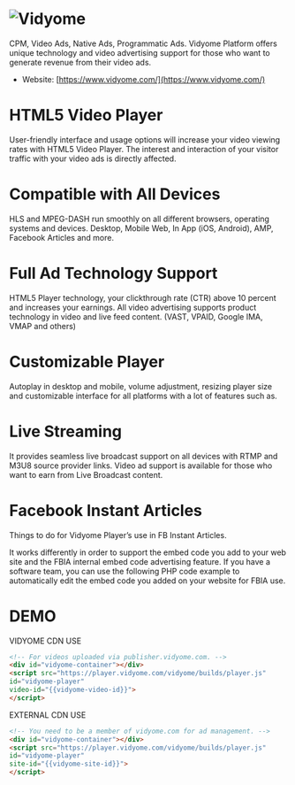 # ![Vidyome](https://www.vidyome.com/wp-content/uploads/2017/11/logo_transparent.png)

CPM, Video Ads, Native Ads, Programmatic Ads.
Vidyome Platform offers unique technology and video advertising support for those who want to generate revenue from their video ads.

* Website: [https://www.vidyome.com/](https://www.vidyome.com/)

# HTML5 Video Player
User-friendly interface and usage options will increase your video viewing rates with HTML5 Video Player. The interest and interaction of your visitor traffic with your video ads is directly affected.

# Compatible with All Devices
HLS and MPEG-DASH run smoothly on all different browsers, operating systems and devices. Desktop, Mobile Web, In App (iOS, Android), AMP, Facebook Articles and more.

# Full Ad Technology Support
HTML5 Player technology, your clickthrough rate (CTR) above 10 percent and increases your earnings. All video advertising supports product technology in video and live feed content. (VAST, VPAID, Google IMA, VMAP and others)

# Customizable Player
Autoplay in desktop and mobile, volume adjustment, resizing player size and customizable interface for all platforms with a lot of features such as.

# Live Streaming
It provides seamless live broadcast support on all devices with RTMP and M3U8 source provider links. Video ad support is available for those who want to earn from Live Broadcast content.

# Facebook Instant Articles
Things to do for Vidyome Player’s use in FB Instant Articles.

It works differently in order to support the embed code you add to your web site and the FBIA internal embed code advertising feature. If you have a software team, you can use the following PHP code example to automatically edit the embed code you added on your website for FBIA use.

# DEMO 
VIDYOME CDN USE

```HTML
<!-- For videos uploaded via publisher.vidyome.com. -->
<div id="vidyome-container"></div>
<script src="https://player.vidyome.com/vidyome/builds/player.js"
id="vidyome-player"
video-id="{{vidyome-video-id}}">
</script>
```
EXTERNAL CDN USE

```HTML
<!-- You need to be a member of vidyome.com for ad management. -->
<div id="vidyome-container"></div>
<script src="https://player.vidyome.com/vidyome/builds/player.js"
id="vidyome-player"
site-id="{{vidyome-site-id}}">
</script>
```
